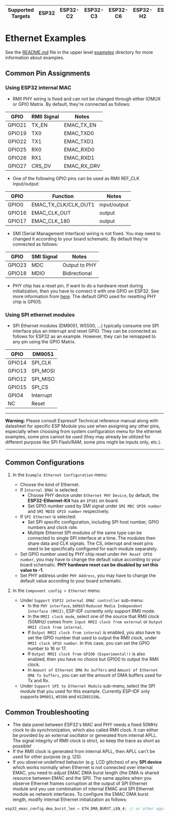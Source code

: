 | Supported Targets | ESP32 | ESP32-C2 | ESP32-C3 | ESP32-C6 | ESP32-H2 | ESP32-P4 | ESP32-S2 | ESP32-S3 |
| ----------------- | ----- | -------- | -------- | -------- | -------- | -------- | -------- | -------- |

# Ethernet Examples

See the [README.md](../README.md) file in the upper level [examples](../) directory for more information about examples.

## Common Pin Assignments

### Using ESP32 internal MAC

* RMII PHY wiring is fixed and can not be changed through either IOMUX or GPIO Matrix. By default, they're connected as follows:

| GPIO   | RMII Signal | Notes        |
| ------ | ----------- | ------------ |
| GPIO21 | TX_EN       | EMAC_TX_EN   |
| GPIO19 | TX0         | EMAC_TXD0    |
| GPIO22 | TX1         | EMAC_TXD1    |
| GPIO25 | RX0         | EMAC_RXD0    |
| GPIO26 | RX1         | EMAC_RXD1    |
| GPIO27 | CRS_DV      | EMAC_RX_DRV  |

* One of the following GPIO pins can be used as RMII REF_CLK input/output:

| GPIO   | Function             | Notes        |
| ------ | -------------------- | ------------ |
| GPIO0  | EMAC_TX_CLK/CLK_OUT1 | input/output |
| GPIO16 | EMAC_CLK_OUT         | output       |
| GPIO17 | EMAC_CLK_180         | output       |

* SMI (Serial Management Interface) wiring is not fixed. You may need to changed it according to your board schematic. By default they're connected as follows:

| GPIO   | SMI Signal  | Notes         |
| ------ | ----------- | ------------- |
| GPIO23 | MDC         | Output to PHY |
| GPIO18 | MDIO        | Bidirectional |

* PHY chip has a reset pin, if want to do a hardware reset during initialization, then you have to connect it with one GPIO on ESP32. See more information from [here](#configure-the-project). The default GPIO used for resetting PHY chip is GPIO5.

### Using SPI ethernet modules

* SPI Ethernet modules (DM9051, W5500, ...) typically consume one SPI interface plus an interrupt and reset GPIO. They can be connected as follows for ESP32 as an example. However, they can be remapped to any pin using the GPIO Matrix.

| GPIO   | DM9051      |
| ------ | ----------- |
| GPIO14 | SPI_CLK     |
| GPIO13 | SPI_MOSI    |
| GPIO12 | SPI_MISO    |
| GPIO15 | SPI_CS      |
| GPIO4  | Interrupt   |
| NC     | Reset       |

---

**Warning:**
Please consult Espressif Technical reference manual along with datasheet for specific ESP Module you use when assigning any other pins, especially when choosing from system configuration menu for the ethernet examples, some pins cannot be used (they may already be utilized for different purpose like SPI Flash/RAM, some pins might be inputs only, etc.).

---

## Common Configurations

1. In the `Example Ethernet Configuration` menu:
    * Choose the kind of Ethernet.
    * If `Internal EMAC` is selected:
        * Choose PHY device under `Ethernet PHY Device`, by default, the **ESP32-Ethernet-Kit** has an `IP101` on board.
        * Set GPIO number used by SMI signal under `SMI MDC GPIO number` and `SMI MDIO GPIO number` respectively.
    * If `SPI Ethernet` is selected:
        * Set SPI specific configuration, including SPI host number, GPIO numbers and clock rate.
        * Multiple Ethernet SPI modules of the same type can be connected to single SPI interface at a time. The modules then share data and CLK signals. The CS, interrupt and reset pins need to be specifically configured for each module separately.
    * Set GPIO number used by PHY chip reset under `PHY Reset GPIO number`, you may have to change the default value according to your board schematic. **PHY hardware reset can be disabled by set this value to -1**.
    * Set PHY address under `PHY Address`, you may have to change the default value according to your board schematic.

2. In the `Component config > Ethernet` menu:
    * Under `Support ESP32 internal EMAC controller` sub-menu:
        * In the `PHY interface`, select `Reduced Media Independent Interface (RMII)`, ESP-IDF currently only support RMII mode.
        * In the `RMII clock mode`, select one of the source that RMII clock (50MHz) comes from: `Input RMII clock from external` or `Output RMII clock from internal`.
        * If `Output RMII clock from internal` is enabled, you also have to set the GPIO number that used to output the RMII clock, under `RMII clock GPIO number`. In this case, you can set the GPIO number to 16 or 17.
        * If `Output RMII clock from GPIO0 (Experimental!)` is also enabled, then you have no choice but GPIO0 to output the RMII clock.
        * In `Amount of Ethernet DMA Rx buffers` and `Amount of Ethernet DMA Tx buffers`, you can set the amount of DMA buffers used for Tx and Rx.
    * Under `Support SPI to Ethernet Module` sub-menu, select the SPI module that you used for this example. Currently ESP-IDF only supports `DM9051`, `W5500` and `KSZ8851SNL`.

## Common Troubleshooting

* The data panel between ESP32's MAC and PHY needs a fixed 50MHz clock to do synchronization, which also called RMII clock. It can either be provided by an external oscillator or generated from internal APLL. The signal integrity of RMII clock is strict, so keep the trace as short as possible!
* If the RMII clock is generated from internal APLL, then APLL can't be used for other purpose (e.g. I2S).
* If you observe undefined behavior (e.g. LCD glitches) of any **SPI device** which works normally when Ethernet is not connected over internal EMAC, you need to adjust EMAC DMA burst length (the DMA is shared resource between EMAC and the SPI). The same applies when you observe Ethernet frames corruption at the output of SPI Ethernet module and you use combination of internal EMAC and SPI Ethernet module as network interfaces. To configure the EMAC DMA burst length, modify internal Ethernet initialization as follows:

```c
esp32_emac_config.dma_burst_len = ETH_DMA_BURST_LEN_4; // or other appropriate value
```
